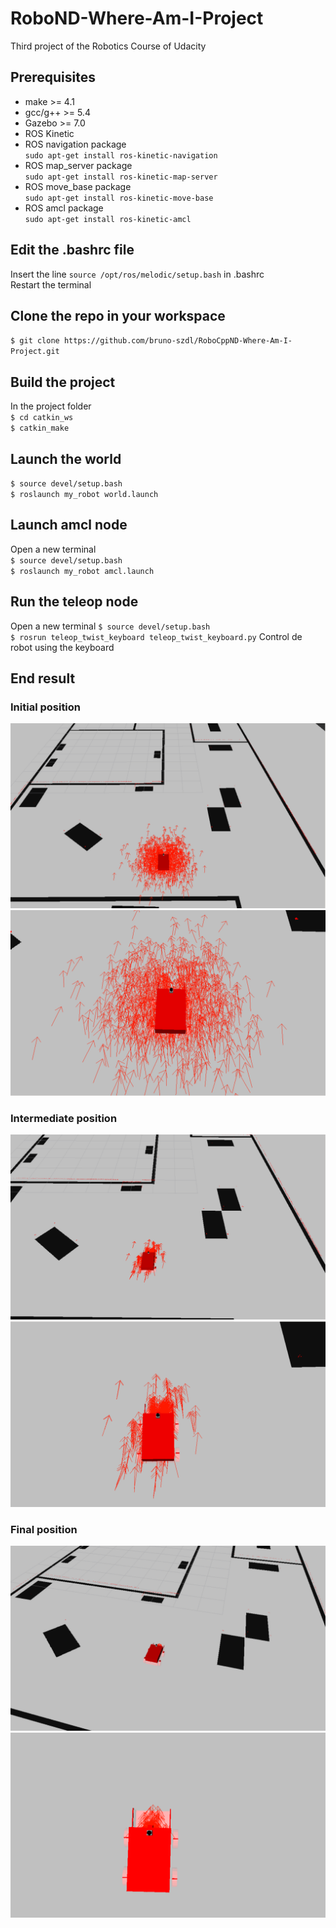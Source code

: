 # RoboND-Where-Am-I-Project
Third project of the Robotics Course of Udacity

## Prerequisites 
* make >= 4.1
* gcc/g++ >= 5.4
* Gazebo >= 7.0  
* ROS Kinetic  
* ROS navigation package  
`sudo apt-get install ros-kinetic-navigation`
* ROS map_server package  
`sudo apt-get install ros-kinetic-map-server`
* ROS move_base package  
`sudo apt-get install ros-kinetic-move-base`
* ROS amcl package  
`sudo apt-get install ros-kinetic-amcl`

## Edit the .bashrc file
Insert the line `source /opt/ros/melodic/setup.bash` in .bashrc  
Restart the terminal

## Clone the repo in your workspace
`$ git clone https://github.com/bruno-szdl/RoboCppND-Where-Am-I-Project.git`

## Build the project
In the project folder  
`$ cd catkin_ws`  
`$ catkin_make`

## Launch the world
`$ source devel/setup.bash`  
`$ roslaunch my_robot world.launch`

## Launch amcl node
Open a new terminal  
`$ source devel/setup.bash`  
`$ roslaunch my_robot amcl.launch`

## Run the teleop node
Open a new terminal
`$ source devel/setup.bash`  
`$ rosrun teleop_twist_keyboard teleop_twist_keyboard.py`
Control de robot using the keyboard

## End result
### Initial position
![](screenshots/initial_position.PNG)
![](screenshots/initial_position2.PNG)

### Intermediate position
![](screenshots/intermediate_position.PNG)
![](screenshots/intermediate_position2.PNG)

### Final position
![](screenshots/final_position.PNG)
![](screenshots/final_position2.PNG)
